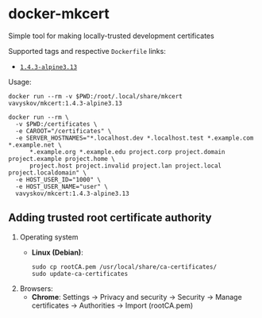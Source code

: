 # docker-mkcert

Simple tool for making locally-trusted development certificates

Supported tags and respective `Dockerfile` links:
- [`1.4.3-alpine3.13`](https://github.com/vavyskov/docker-mkcert/tree/master/1.4.3/alpine3.13)

Usage:

    docker run --rm -v $PWD:/root/.local/share/mkcert vavyskov/mkcert:1.4.3-alpine3.13

    docker run --rm \
      -v $PWD:/certificates \
      -e CAROOT="/certificates" \
      -e SERVER_HOSTNAMES="*.localhost.dev *.localhost.test *.example.com *.example.net \
          *.example.org *.example.edu project.corp project.domain project.example project.home \
          project.host project.invalid project.lan project.local project.localdomain" \
      -e HOST_USER_ID="1000" \
      -e HOST_USER_NAME="user" \
      vavyskov/mkcert:1.4.3-alpine3.13

## Adding trusted root certificate authority
1. Operating system
   - **Linux (Debian)**:

         sudo cp rootCA.pem /usr/local/share/ca-certificates/
         sudo update-ca-certificates

2. Browsers:
   - **Chrome**: Settings -> Privacy and security -> Security -> Manage certificates -> Authorities -> Import (rootCA.pem)

